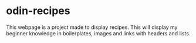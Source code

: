 # odin-recipes

This webpage is a project made to display recipes. This will display my beginner knowledge in boilerplates, images and links with headers and lists.
